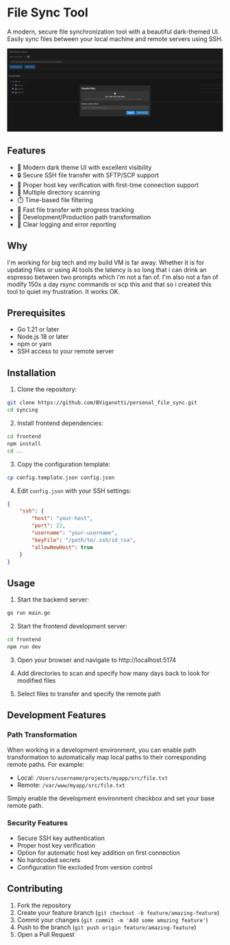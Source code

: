 # File Sync Tool

A modern, secure file synchronization tool with a beautiful dark-themed UI. Easily sync files between your local machine and remote servers using SSH.

![File Sync Tool Screenshot](docs/images/Screenshot%202025-02-05%20at%2015.27.00.png)

## Features

- 🎨 Modern dark theme UI with excellent visibility
- 🔒 Secure SSH file transfer with SFTP/SCP support
- 🔑 Proper host key verification with first-time connection support
- 📁 Multiple directory scanning
- ⏱️ Time-based file filtering
- 🚀 Fast file transfer with progress tracking
- 🔄 Development/Production path transformation
- 📝 Clear logging and error reporting

## Why

I'm working for big tech and my build VM is far away. Whether it is for updating files or using AI tools the latency is so long that i can drink an espresso between two prompts which i'm not a fan of. I'm also not a fan of modify 150x a day rsync commands or scp this and that so i created this tool to quiet my frustration. It works OK.

## Prerequisites

- Go 1.21 or later
- Node.js 18 or later
- npm or yarn
- SSH access to your remote server

## Installation

1. Clone the repository:
```bash
git clone https://github.com/BViganotti/personal_file_sync.git
cd syncing
```

2. Install frontend dependencies:
```bash
cd frontend
npm install
cd ..
```

3. Copy the configuration template:
```bash
cp config.template.json config.json
```

4. Edit `config.json` with your SSH settings:
```json
{
    "ssh": {
        "host": "your-host",
        "port": 22,
        "username": "your-username",
        "keyFile": "/path/to/.ssh/id_rsa",
        "allowNewHost": true
    }
}
```

## Usage

1. Start the backend server:
```bash
go run main.go
```

2. Start the frontend development server:
```bash
cd frontend
npm run dev
```

3. Open your browser and navigate to http://localhost:5174

4. Add directories to scan and specify how many days back to look for modified files

5. Select files to transfer and specify the remote path

## Development Features

### Path Transformation
When working in a development environment, you can enable path transformation to automatically map local paths to their corresponding remote paths. For example:

- Local: `/Users/username/projects/myapp/src/file.txt`
- Remote: `/var/www/myapp/src/file.txt`

Simply enable the development environment checkbox and set your base remote path.

### Security Features

- Secure SSH key authentication
- Proper host key verification
- Option for automatic host key addition on first connection
- No hardcoded secrets
- Configuration file excluded from version control

## Contributing

1. Fork the repository
2. Create your feature branch (`git checkout -b feature/amazing-feature`)
3. Commit your changes (`git commit -m 'Add some amazing feature'`)
4. Push to the branch (`git push origin feature/amazing-feature`)
5. Open a Pull Request
